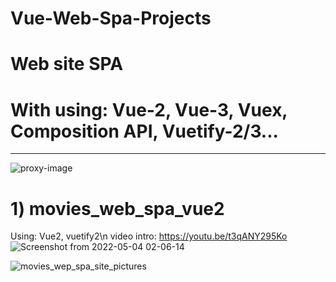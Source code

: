 # Vue-Web-Spa-Projects
# Web site SPA
# With using: Vue-2, Vue-3, Vuex, Composition API, Vuetify-2/3...
____________________
![proxy-image](https://user-images.githubusercontent.com/51271834/160930634-09821fbe-158a-4d4a-83d3-5305e6b5fb3a.png)




# 1) movies_web_spa_vue2
Using: Vue2, vuetify2\n
video intro: https://youtu.be/t3qANY295Ko
![Screenshot from 2022-05-04 02-06-14](https://user-images.githubusercontent.com/51271834/166749373-00ec9bad-cc16-44b2-8d60-42829901f9ce.png)

![movies_wep_spa_site_pictures](https://user-images.githubusercontent.com/51271834/166797601-86df1760-f94c-466d-aa95-e5dced970e58.png)
